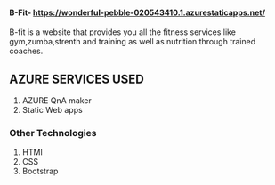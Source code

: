 #### B-Fit- https://wonderful-pebble-020543410.1.azurestaticapps.net/
B-fit is a website that provides you all the fitness services like gym,zumba,strenth and training as well as nutrition through trained coaches.

## AZURE SERVICES USED
1) AZURE QnA maker
2) Static Web apps

### Other Technologies
1) HTMl
2) CSS
3) Bootstrap
